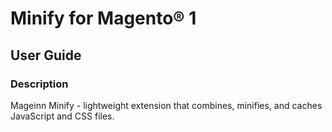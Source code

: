 # Minify for Magento® 1

## User Guide

### Description
Mageinn Minify - lightweight extension that combines, minifies, and caches JavaScript and CSS files.

